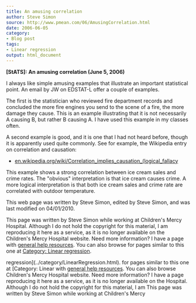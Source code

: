 ```yaml
---
title: An amusing correlation
author: Steve Simon
source: http://www.pmean.com/06/AmusingCorrelation.html
date: 2006-06-05
category:
- Blog post
tags:
- Linear regression
output: html_document
---
```

**[StATS]:** **An amusing correlation (June 5,
2006)**

I always like simple amusing examples that illustrate an important
statistical point. An email by JW on EDSTAT-L offer a couple of
examples.

The first is the statistician who reviewed fire department records and
concluded the more fire engines you send to the scene of a fire, the
more damage they cause. This is an example illustrating that it is not
necessarily A causing B, but rather B causing A. I have used this
example in my classes often.

A second example is good, and it is one that I had not heard before,
though it is apparently used quite commonly. See for example, the
Wikipedia entry on correlation and causation:

-   [en.wikipedia.org/wiki/Correlation\_implies\_causation\_(logical\_fallacy](http://en.wikipedia.org/wiki/Correlation_implies_causation_(logical_fallacy))

This example shows a strong correlation between ice cream sales and
crime rates. The \"obvious\" interpretation is that ice cream causes
crime. A more logical interpretation is that both ice cream sales and
crime rate are correlated with outdoor temperature.

This web page was written by Steve Simon, edited by Steve Simon, and was
last modified on 04/01/2010.

This page was written by Steve Simon while working at Children\'s Mercy
Hospital. Although I do not hold the copyright for this material, I am
reproducing it here as a service, as it is no longer available on the
Children\'s Mercy Hospital website. Need more information? I have a page
with [general help resources](../GeneralHelp.html). You can also browse
for pages similar to this one at [Category: Linear
regression](../category/LinearRegression.html).
<!---More--->
regression](../category/LinearRegression.html).
for pages similar to this one at [Category: Linear
with [general help resources](../GeneralHelp.html). You can also browse
Children\'s Mercy Hospital website. Need more information? I have a page
reproducing it here as a service, as it is no longer available on the
Hospital. Although I do not hold the copyright for this material, I am
This page was written by Steve Simon while working at Children\'s Mercy

<!---Do not use
**[StATS]:** **An amusing correlation (June 5,
This page was written by Steve Simon while working at Children\'s Mercy
Hospital. Although I do not hold the copyright for this material, I am
reproducing it here as a service, as it is no longer available on the
Children\'s Mercy Hospital website. Need more information? I have a page
with [general help resources](../GeneralHelp.html). You can also browse
for pages similar to this one at [Category: Linear
regression](../category/LinearRegression.html).
--->

